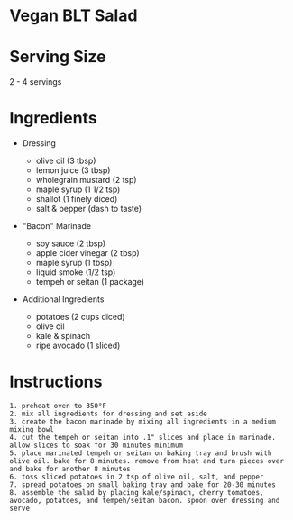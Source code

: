 # Vegan BLT Salad

# Serving Size
2 - 4 servings 

# Ingredients
* Dressing
    - olive oil (3 tbsp)
    - lemon juice (3 tbsp)
    - wholegrain mustard (2 tsp)
    - maple syrup (1 1/2 tsp)
    - shallot (1 finely diced)
    - salt & pepper (dash to taste)

* "Bacon" Marinade
    - soy sauce (2 tbsp)
    - apple cider vinegar (2 tbsp)
    - maple syrup (1 tbsp)
    - liquid smoke (1/2 tsp)
    - tempeh or seitan (1 package)

* Additional Ingredients
    - potatoes (2 cups diced)
    - olive oil
    - kale & spinach
    - ripe avocado (1 sliced)

# Instructions
    1. preheat oven to 350°F
    2. mix all ingredients for dressing and set aside
    3. create the bacon marinade by mixing all ingredients in a medium mixing bowl
    4. cut the tempeh or seitan into .1" slices and place in marinade. allow slices to soak for 30 minutes minimum
    5. place marinated tempeh or seitan on baking tray and brush with olive oil. bake for 8 minutes. remove from heat and turn pieces over and bake for another 8 minutes
    6. toss sliced potatoes in 2 tsp of olive oil, salt, and pepper
    7. spread potatoes on small baking tray and bake for 20-30 minutes
    8. assemble the salad by placing kale/spinach, cherry tomatoes, avocado, potatoes, and tempeh/seitan bacon. spoon over dressing and serve